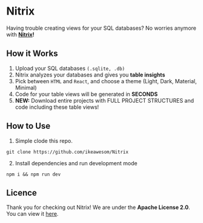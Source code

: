 # Nitrix
Having trouble creating views for your SQL databases? No worries anymore with **[Nitrix](https://nitrix-app.vercel.app)!** 

## How it Works
1. Upload your SQL databases ```(.sqlite, .db)```
2. Nitrix analyzes your databases and gives you **table insights**
3. Pick between ```HTML``` and ```React```, and choose a theme (Light, Dark, Material, Minimal)
4. Code for your table views will be generated in **SECONDS**
5. **NEW:** Download entire projects with FULL PROJECT STRUCTURES and code including these table views!


## How to Use
1. Simple clode this repo. 
```git
git clone https://github.com/ikeawesom/Nitrix
```
2. Install dependencies and run development mode
```git
npm i && npm run dev
```

## Licence
Thank you for checking out Nitrix! We are under the **Apache License 2.0**. You can view it [here](https://github.com/ikeawesom/Nitrix/blob/main/LICENSE).
